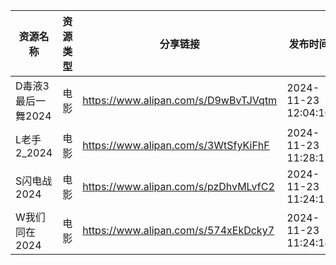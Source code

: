 | 资源名称         | 资源类型 | 分享链接                                 | 发布时间                |
| ------------ | ---- | ------------------------------------ | ------------------- |
| D毒液3最后一舞2024 | 电影   | https://www.alipan.com/s/D9wBvTJVqtm | 2024-11-23 12:04:10 |
| L老手2_2024    | 电影   | https://www.alipan.com/s/3WtSfyKiFhF | 2024-11-23 11:28:11 |
| S闪电战2024     | 电影   | https://www.alipan.com/s/pzDhvMLvfC2 | 2024-11-23 11:24:12 |
| W我们同在2024    | 电影   | https://www.alipan.com/s/574xEkDcky7 | 2024-11-23 11:24:14 |
